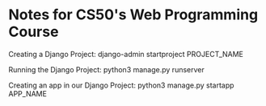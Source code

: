 # Notes for CS50's Web Programming Course

Creating a Django Project: django-admin startproject PROJECT_NAME

Running the Django Project: python3 manage.py runserver

Creating an app in our Django Project: python3 manage.py startapp APP_NAME
